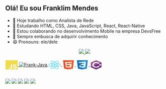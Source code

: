 ## Olá! Eu sou Franklim Mendes

- 🔭 Hoje trabalho como Analista de Rede
- 🌱 Estudando HTML, CSS, Java, JavaScript, React, React-Native
- 👯 Estou colaborando no desenvolvimento Mobile na empresa DevsFree
- 🤔 Sempre embusca de adquirir conhecimento
- 😄 Pronouns: ele/dele 

<div align="center">
  <a href="https://github.com/FranklimMendes">
  <img height="180em" src="https://github-readme-stats.vercel.app/api?username=FranklimMendes&show_icons=true&theme=dark&include_all_commits=true&count_private=true"/>
  <img height="180em" src="https://github-readme-stats.vercel.app/api/top-langs/?username=FranklimMendes&layout=compact&langs_count=7&theme=dark"/>
</div>
  
  <div style="display: inline_block"><br>
  <img align="center" alt="Frank-Js" height="30" width="40" src="https://raw.githubusercontent.com/devicons/devicon/master/icons/javascript/javascript-plain.svg">
  <img align="center" alt="Frank-Java" height="30" width="40" src="https://cdn.jsdelivr.net/gh/devicons/devicon/icons/java/java-original-wordmark.svg">
  <img align="center" alt="Frank-React" height="30" width="40" src="https://raw.githubusercontent.com/devicons/devicon/master/icons/react/react-original.svg">
  <img align="center" alt="Frank-HTML" height="30" width="40" src="https://raw.githubusercontent.com/devicons/devicon/master/icons/html5/html5-original.svg">
  <img align="center" alt="Frank-CSS" height="30" width="40" src="https://raw.githubusercontent.com/devicons/devicon/master/icons/css3/css3-original.svg">
  <img align="center" alt="Frank-Csharp" height="30" width="40" src="https://raw.githubusercontent.com/devicons/devicon/master/icons/csharp/csharp-original.svg"> 
    
##    
    
   <div>
   
  <a href="https://www.instagram.com/franklimrecelly" target="_blank"><img src="https://img.shields.io/badge/-Instagram-%23E4405F?style=for-the-badge&logo=instagram&logoColor=white" target="_blank"></a>
  <a href="https://discord.gg/Franklim Mendes" target="_blank"><img src="https://img.shields.io/badge/Discord-7289DA?style=for-the-badge&logo=discord&logoColor=white" target="_blank"></a> 
  <a href = "mailto:franklim.r.mendes@gmail.com"><img src="https://img.shields.io/badge/-Gmail-%23333?style=for-the-badge&logo=gmail&logoColor=white" target="_blank"></a>
  <a href="https://www.linkedin.com/in/franklim-mendes" target="_blank"><img src="https://img.shields.io/badge/-LinkedIn-%230077B5?style=for-the-badge&logo=linkedin&logoColor=white" target="_blank"></a>
  <a href="https://api.whatsapp.com/send?phone=5581986701137&text=Escreva%20o%20texto" target="_blank"><img src="https://img.shields.io/badge/WhatsApp-25D366?style=for-the-badge&logo=whatsapp&logoColor=white" target="_blank"></a> 
     
     
     
     
     
     
     
     
     
     
     
   </div>  
